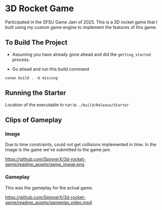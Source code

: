 # 3D Rocket Game

Participated in the SFSU Game Jam of 2025. This is a 3D rocket game that I built using my custom game engine to implement the features of this game.


## To Build The Project

- Assuming you have already gone ahead and did the `getting_started` process.

- Go ahead and run this build command

```
conan build . -b missing
```

## Running the Starter

Location of the executable to run is: `./build/Release/Starter`


## Clips of Gameplay


### Image

Due to time constraints, could not get collisions implemented in time. In the image is the game we've submitted to the game jam.


https://github.com/SpinnerX/3d-rocket-game/readme_assets/game_image.png


### Gameplay

This was the gameplay for the actual game.

https://github.com/SpinnerX/3d-rocket-game/readme_assets/gameplay_video.mp4